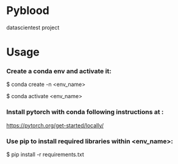 # Pyblood
datascientest project

# Usage

### Create a conda env  and activate it:

$ conda create -n <env_name>

$ conda activate <env_name>

### Install pytorch with conda following instructions at :

https://pytorch.org/get-started/locally/

### Use pip to install required libraries within <env_name>:

$ pip install -r requirements.txt
